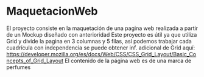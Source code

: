 # MaquetacionWeb
El proyecto consiste en la maquetación de una  pagina web realizada a partir de un Mockup diseñado con anterioridad
Este proyecto es útil ya que utiliza Grid y divide la pagina en 3 columnas y 5 filas, así podemos trabajar cada cuadrícula con independencia
se puede obtener inf. adicional de Grid aquí: https://developer.mozilla.org/es/docs/Web/CSS/CSS_Grid_Layout/Basic_Concepts_of_Grid_Layout
El contenido de la página web es de una marca de perfumes
